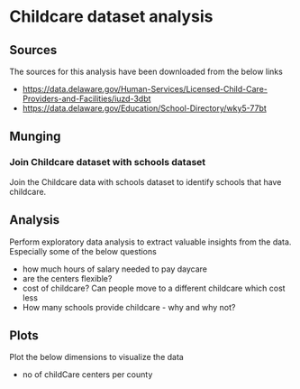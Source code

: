 # Childcare dataset analysis

## Sources
The sources for this analysis have been downloaded from the below links
* https://data.delaware.gov/Human-Services/Licensed-Child-Care-Providers-and-Facilities/iuzd-3dbt
* https://data.delaware.gov/Education/School-Directory/wky5-77bt

## Munging
### Join Childcare dataset with schools dataset
Join the Childcare data with schools dataset to identify schools that have childcare.

## Analysis
Perform exploratory data analysis to extract valuable insights from the data. Especially some of the below questions
* how much hours of salary needed to pay daycare
* are the centers flexible?
* cost of childcare? Can people move to a different childcare which cost less
* How many schools provide childcare - why and why not?

## Plots
Plot the below dimensions to visualize the data
* no of childCare centers per county


